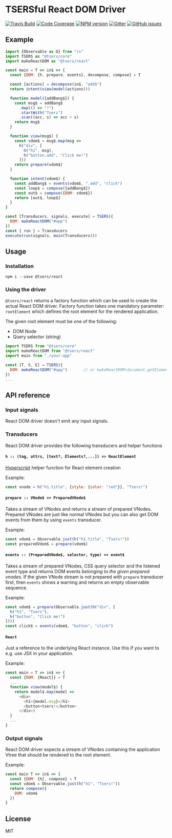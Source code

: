# TSERSful React DOM Driver

[![Travis Build](https://img.shields.io/travis/tsers-js/react/master.svg?style=flat-square)](https://travis-ci.org/tsers-js/react)
[![Code Coverage](https://img.shields.io/codecov/c/github/tsers-js/react/master.svg?style=flat-square)](https://codecov.io/github/tsers-js/react)
[![NPM version](https://img.shields.io/npm/v/@tsers/react.svg?style=flat-square)](https://www.npmjs.com/package/@tsers/react)
[![Gitter](https://img.shields.io/gitter/room/tsers-js/chat.js.svg?style=flat-square)](https://gitter.im/tsers-js/chat)
[![GitHub issues](https://img.shields.io/badge/issues-%40tsers%2Fcore-blue.svg?style=flat-square)](https://github.com/tsers-js/core/issues)

## Example

```javascript
import {Observable as O} from "rx"
import TSERS as "@tsers/core"
import makeReactDOM as "@tsers/react"

const main = T => in$ => {
  const {DOM: {h, prepare, events}, decompose, compose} = T

  const [actions] = decompose(in$, "add$")
  return intent(view(model(actions)))

  function model({addBang$}) {
    const msg$ = addBang$
      .map(() => "!")
      .startWith("Tsers")
      .scan((acc, s) => acc + s)
    return msg$
  }

  function view(msg$) {
    const vdom$ = msg$.map(msg =>
      h("div", [
        h("h1", msg),
        h("button.add", "Click me!")
      ]))
    return prepare(vdom$)
  }

  function intent(vdom$) {
    const addBang$ = events(vdom$, ".add", "click")
    const loop$ = compose({addBang$})
    const out$ = compose({DOM: vdom$})
    return [out$, loop$]
  }
}

const [Transducers, signals, execute] = TSERS({
  DOM: makeReactDOM("#app")
})
const { run } = Transducers
execute(run(signals, main(Transducers)))
``` 

## Usage

### Installation

```
npm i --save @tsers/react
``` 

### Using the driver

`@tsers/react` returns a factory function which can be used to create the actual
React DOM driver. Factory function takes one mandatory parameter: `rootElement` 
which defines the root element for the rendered application. 

The given root element must be one of the following:

* DOM Node
* Query selector (string)

```javascript
import TSERS from "@tsers/core"
import makeReactDOM from "@tsers/react"
import main from "./your-app"

const [T, S, E] = TSERS({
  DOM: makeReactDOM("#app")       // or makeReactDOM(document.getElementById("app"))
})
...
```

## API reference

### Input signals

React DOM driver doesn't emit any input signals.

### Transducers

React DOM driver provides the following transducers and helper functions

#### `h :: (tag, attrs, [text?, Elements?,...]) => ReactElement`

[Hyperscript](https://github.com/dominictarr/hyperscript) helper function for
React element creation

Example:
```javascript
const vnode = h("h1.title", {style: {color: "red"}}, "Tsers!")
```

#### `prepare :: VNode$ => PreparedVNode$` 

Takes a stream of VNodes and returns a stream of prepared VNodes.
Prepared VNodes are just like normal VNodes but you can also get DOM events
from them by using `events` transducer.

Example:
```javascript 
const vdom$ = Observable.just(h("h1.title", "Tsers!"))
const preparedVdom$ = prepare(vdom$)
``` 

#### `events :: (PreparedVNode$, selector, type) => event$`

Takes a stream of prepared VNodes, CSS query selector and the listened event type and
returns DOM events *belonging to the given prepared vnodes.* If the given
VNode stream is not prepared with `prepare` transducer first, then `events`
shows a warning and returns an empty observable sequence.

Example:
```javascript
const vdom$ = prepare(Observable.just(h("div", [
  h("h1", "Tsers"),
  h("button", "Click me!")
])))
const click$ = events(vdom$, "button", "click")
```

#### `React`

Just a reference to the underlying React instance. Use this if you want to 
e.g. use JSX in your application.

Example:
```javascript
const main = T => in$ => {
  const {DOM: {React}} = T
  ...
  function view(model$) {
    return model$.map(model =>
      <div>
        <h1>{model.msg}</h1>
        <button>tsers!</button>
      </div>)
  }
  ...
}
```

### Output signals

React DOM driver expects a stream of VNodes containing the application Vtree
that should be rendered to the root element.

Example:
```javascript
const main T => in$ => {
  const {DOM: {h}, compose} = T
  const vdom$ = Observable.just(h("h1", "Tsers!"))
  return compose({
    DOM: vdom$
  })
}
```


## License

MIT

